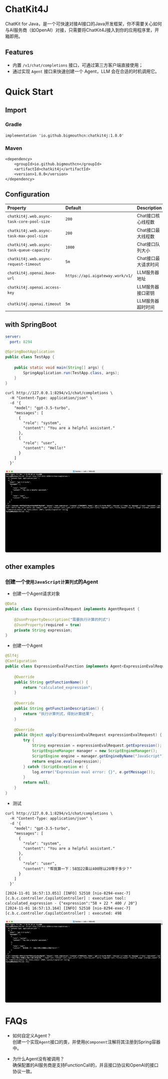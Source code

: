 # ChatKit4J
ChatKit for Java，是一个可快速对接AI接口的Java开发框架，你不需要关心如何与AI服务商（如OpenAI）对接，只需要将ChatKit4J接入到你的应用程序里，开箱即用。

## Features
- 内置 `/v1/chat/completions` 接口，可通过第三方客户端直接使用；
- 通过实现 `Agent` 接口来快速创建一个 Agent，LLM 会在合适的时机调用它。

# Quick Start
## Import

### Gradle
```angular2html
implementation 'io.github.bigmouthcn:chatkit4j:1.0.0'
```

### Maven
```angular2html
<dependency>
    <groupId>io.github.bigmouthcn</groupId>
    <artifactId>chatkit4j</artifactId>
    <version>1.0.0</version>
</dependency>
```

## Configuration
| Property                                       | Default                          | Description  |
|:-----------------------------------------------|:---------------------------------|:-------------|
| `chatkit4j.web.async-task-core-pool-size`      | `200`                            | Chat接口核心线程数  |
| `chatkit4j.web.async-task-max-pool-size`  | `200`                            | Chat接口最大线程数  |
| `chatkit4j.web.async-task-queue-capacity` | `1000`                           | Chat接口队列大小   |
| `chatkit4j.web.async-request-timeout`     | `5m`                             | Chat接口最大请求时间 |
| `chatkit4j.openai.base-url`           | `https://api.aigateway.work/v1/` | LLM服务器地址     |
| `chatkit4j.openai.access-key`         |                                  | LLM服务器接口密钥   |
| `chatkit4j.openai.timeout`            | `5m`                             | LLM服务器超时时间   |

## with SpringBoot
```yaml
server:
  port: 8294
```

```java
@SpringBootApplication
public class TestApp {

    public static void main(String[] args) {
        SpringApplication.run(TestApp.class, args);
    }
}
```

```shell
curl http://127.0.0.1:8294/v1/chat/completions \
  -H "Content-Type: application/json" \
  -d '{
    "model": "gpt-3.5-turbo",
    "messages": [
      {
        "role": "system",
        "content": "You are a helpful assistant."
      },
      {
        "role": "user",
        "content": "Hello!"
      }
    ]
  }'
```

![iShot_2024-11-01_16.34.45.png](docs%2FiShot_2024-11-01_16.34.45.png)

## other examples

### 创建一个`使用JavaScript计算列式`的Agent
- 创建一个Agent请求对象
```java
@Data
public class ExpressionEvalRequest implements AgentRequest {

    @JsonPropertyDescription("需要执行计算的列式")
    @JsonProperty(required = true)
    private String expression;
}
```
- 创建一个Agent
```java
@Slf4j
@Configuration
public class ExpressionEvalFunction implements Agent<ExpressionEvalRequest> {

    @Override
    public String getFunctionName() {
        return "calculated_expression";
    }

    @Override
    public String getFunctionDescription() {
        return "执行计算列式，得到计算结果";
    }

    @Override
    public Object apply(ExpressionEvalRequest expressionEvalRequest) {
        try {
            String expression = expressionEvalRequest.getExpression();
            ScriptEngineManager manager = new ScriptEngineManager();
            ScriptEngine engine = manager.getEngineByName("JavaScript");
            return engine.eval(expression);
        } catch (ScriptException e) {
            log.error("Expression eval error: {}", e.getMessage());
        }
        return null;
    }
}
```

- 测试
```shell
curl http://127.0.0.1:8294/v1/chat/completions \
  -H "Content-Type: application/json" \
  -d '{
    "model": "gpt-3.5-turbo",
    "messages": [
      {
        "role": "system",
        "content": "You are a helpful assistant."
      },
      {
        "role": "user",
        "content": "帮我算一下：58加22乘以400除以20等于多少？"
      }
    ]
  }'
```

```
[2024-11-01 16:57:13.051] [INFO] 52510 [nio-8294-exec-7] [c.b.c.controller.CopilotController] : execution tool: calculated_expression - {"expression":"58 + 22 * 400 / 20"}
[2024-11-01 16:57:13.164] [INFO] 52510 [nio-8294-exec-7] [c.b.c.controller.CopilotController] : executed: 498
```

![iShot_2024-11-01_16.58.28.png](docs%2FiShot_2024-11-01_16.58.28.png)

# FAQs
- 如何自定义Agent？  
创建一个实现`Agent`接口的类，并使用`@Component`注解将其注册到Spring容器中。

- 为什么Agent没有被调用？  
确保配置的AI服务商是支持FunctionCall的，并且接口协议和OpenAI的接口协议一致。